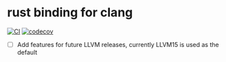 # rust binding for clang

[![CI](https://github.com/mo-xiaoming/clang-rs-binding/actions/workflows/build.yml/badge.svg)](https://github.com/mo-xiaoming/clang-rs-binding/actions/workflows/build.yml)
[![codecov](https://codecov.io/gh/mo-xiaoming/clang-rs-binding/branch/main/graph/badge.svg?token=6WMDKF1RCK)](https://codecov.io/gh/mo-xiaoming/clang-rs-binding)

- [ ] Add features for future LLVM releases, currently LLVM15 is used as the default
